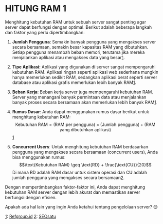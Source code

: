# HITUNG RAM 1
Menghitung kebutuhan RAM untuk sebuah server sangat penting agar server dapat berfungsi dengan optimal. Berikut adalah beberapa langkah dan faktor yang perlu dipertimbangkan:

1. **Jumlah Pengguna**: Semakin banyak pengguna yang mengakses server secara bersamaan, semakin besar kapasitas RAM yang dibutuhkan. Setiap pengguna menambah beban memori, terutama jika mereka menjalankan aplikasi atau mengakses data yang besar[1](https://refgroup.id/menghitung-kebutuhan-ram-untuk-server/).

2. **Tipe Aplikasi**: Aplikasi yang digunakan di server sangat mempengaruhi kebutuhan RAM. Aplikasi ringan seperti aplikasi web sederhana mungkin hanya memerlukan sedikit RAM, sedangkan aplikasi berat seperti server database atau aplikasi grafis memerlukan lebih banyak RAM[1](https://refgroup.id/menghitung-kebutuhan-ram-untuk-server/).

3. **Beban Kerja**: Beban kerja server juga mempengaruhi kebutuhan RAM. Server yang menangani banyak permintaan data atau menjalankan banyak proses secara bersamaan akan memerlukan lebih banyak RAM[1](https://refgroup.id/menghitung-kebutuhan-ram-untuk-server/).

4. **Rumus Dasar**: Anda dapat menggunakan rumus dasar berikut untuk menghitung kebutuhan RAM:
   $$\text{Kebutuhan RAM} = (\text{RAM per pengguna}) \times (\text{Jumlah pengguna}) + (\text{RAM yang dibutuhkan aplikasi})$$[1](https://refgroup.id/menghitung-kebutuhan-ram-untuk-server/)

5. **Concurrent Users**: Untuk menghitung kebutuhan RAM berdasarkan pengguna yang mengakses secara bersamaan (concurrent users), Anda bisa menggunakan rumus:
   $$\text{Kebutuhan RAM} \geq \text{RD} + \frac{\text{CU}}{20}$$
   Di mana RD adalah RAM dasar untuk sistem operasi dan CU adalah jumlah pengguna yang mengakses secara bersamaan[2](https://www.seosatu.com/read/41524/menghitung-kebutuhan-ram-prosesor-server-vps).

Dengan mempertimbangkan faktor-faktor ini, Anda dapat menghitung kebutuhan RAM server dengan lebih akurat dan memastikan server berfungsi dengan efisien.

Apakah ada hal lain yang ingin Anda ketahui tentang pengelolaan server? 😊

[1](https://refgroup.id/menghitung-kebutuhan-ram-untuk-server/): [Refgroup.id](https://refgroup.id/menghitung-kebutuhan-ram-untuk-server/)
[2](https://www.seosatu.com/read/41524/menghitung-kebutuhan-ram-prosesor-server-vps): [SEOsatu](https://www.seosatu.com/read/41524/menghitung-kebutuhan-ram-prosesor-server-vps)
